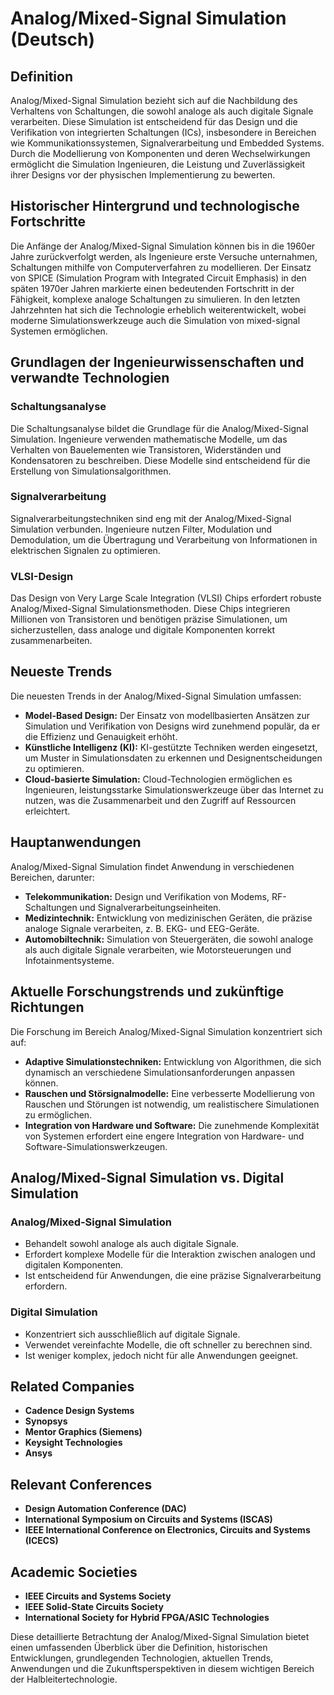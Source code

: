 # Analog/Mixed-Signal Simulation (Deutsch)

## Definition

Analog/Mixed-Signal Simulation bezieht sich auf die Nachbildung des Verhaltens von Schaltungen, die sowohl analoge als auch digitale Signale verarbeiten. Diese Simulation ist entscheidend für das Design und die Verifikation von integrierten Schaltungen (ICs), insbesondere in Bereichen wie Kommunikationssystemen, Signalverarbeitung und Embedded Systems. Durch die Modellierung von Komponenten und deren Wechselwirkungen ermöglicht die Simulation Ingenieuren, die Leistung und Zuverlässigkeit ihrer Designs vor der physischen Implementierung zu bewerten.

## Historischer Hintergrund und technologische Fortschritte

Die Anfänge der Analog/Mixed-Signal Simulation können bis in die 1960er Jahre zurückverfolgt werden, als Ingenieure erste Versuche unternahmen, Schaltungen mithilfe von Computerverfahren zu modellieren. Der Einsatz von SPICE (Simulation Program with Integrated Circuit Emphasis) in den späten 1970er Jahren markierte einen bedeutenden Fortschritt in der Fähigkeit, komplexe analoge Schaltungen zu simulieren. In den letzten Jahrzehnten hat sich die Technologie erheblich weiterentwickelt, wobei moderne Simulationswerkzeuge auch die Simulation von mixed-signal Systemen ermöglichen.

## Grundlagen der Ingenieurwissenschaften und verwandte Technologien

### Schaltungsanalyse

Die Schaltungsanalyse bildet die Grundlage für die Analog/Mixed-Signal Simulation. Ingenieure verwenden mathematische Modelle, um das Verhalten von Bauelementen wie Transistoren, Widerständen und Kondensatoren zu beschreiben. Diese Modelle sind entscheidend für die Erstellung von Simulationsalgorithmen.

### Signalverarbeitung

Signalverarbeitungstechniken sind eng mit der Analog/Mixed-Signal Simulation verbunden. Ingenieure nutzen Filter, Modulation und Demodulation, um die Übertragung und Verarbeitung von Informationen in elektrischen Signalen zu optimieren.

### VLSI-Design

Das Design von Very Large Scale Integration (VLSI) Chips erfordert robuste Analog/Mixed-Signal Simulationsmethoden. Diese Chips integrieren Millionen von Transistoren und benötigen präzise Simulationen, um sicherzustellen, dass analoge und digitale Komponenten korrekt zusammenarbeiten.

## Neueste Trends

Die neuesten Trends in der Analog/Mixed-Signal Simulation umfassen:

- **Model-Based Design:** Der Einsatz von modellbasierten Ansätzen zur Simulation und Verifikation von Designs wird zunehmend populär, da er die Effizienz und Genauigkeit erhöht.
- **Künstliche Intelligenz (KI):** KI-gestützte Techniken werden eingesetzt, um Muster in Simulationsdaten zu erkennen und Designentscheidungen zu optimieren.
- **Cloud-basierte Simulation:** Cloud-Technologien ermöglichen es Ingenieuren, leistungsstarke Simulationswerkzeuge über das Internet zu nutzen, was die Zusammenarbeit und den Zugriff auf Ressourcen erleichtert.

## Hauptanwendungen

Analog/Mixed-Signal Simulation findet Anwendung in verschiedenen Bereichen, darunter:

- **Telekommunikation:** Design und Verifikation von Modems, RF-Schaltungen und Signalverarbeitungseinheiten.
- **Medizintechnik:** Entwicklung von medizinischen Geräten, die präzise analoge Signale verarbeiten, z. B. EKG- und EEG-Geräte.
- **Automobiltechnik:** Simulation von Steuergeräten, die sowohl analoge als auch digitale Signale verarbeiten, wie Motorsteuerungen und Infotainmentsysteme.

## Aktuelle Forschungstrends und zukünftige Richtungen

Die Forschung im Bereich Analog/Mixed-Signal Simulation konzentriert sich auf:

- **Adaptive Simulationstechniken:** Entwicklung von Algorithmen, die sich dynamisch an verschiedene Simulationsanforderungen anpassen können.
- **Rauschen und Störsignalmodelle:** Eine verbesserte Modellierung von Rauschen und Störungen ist notwendig, um realistischere Simulationen zu ermöglichen.
- **Integration von Hardware und Software:** Die zunehmende Komplexität von Systemen erfordert eine engere Integration von Hardware- und Software-Simulationswerkzeugen.

## Analog/Mixed-Signal Simulation vs. Digital Simulation

### Analog/Mixed-Signal Simulation

- Behandelt sowohl analoge als auch digitale Signale.
- Erfordert komplexe Modelle für die Interaktion zwischen analogen und digitalen Komponenten.
- Ist entscheidend für Anwendungen, die eine präzise Signalverarbeitung erfordern.

### Digital Simulation

- Konzentriert sich ausschließlich auf digitale Signale.
- Verwendet vereinfachte Modelle, die oft schneller zu berechnen sind.
- Ist weniger komplex, jedoch nicht für alle Anwendungen geeignet.

## Related Companies

- **Cadence Design Systems**
- **Synopsys**
- **Mentor Graphics (Siemens)**
- **Keysight Technologies**
- **Ansys**

## Relevant Conferences

- **Design Automation Conference (DAC)**
- **International Symposium on Circuits and Systems (ISCAS)**
- **IEEE International Conference on Electronics, Circuits and Systems (ICECS)**

## Academic Societies

- **IEEE Circuits and Systems Society**
- **IEEE Solid-State Circuits Society**
- **International Society for Hybrid FPGA/ASIC Technologies**

Diese detaillierte Betrachtung der Analog/Mixed-Signal Simulation bietet einen umfassenden Überblick über die Definition, historischen Entwicklungen, grundlegenden Technologien, aktuellen Trends, Anwendungen und die Zukunftsperspektiven in diesem wichtigen Bereich der Halbleitertechnologie.